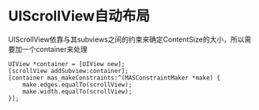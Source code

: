 # UIScrollView自动布局

UIScrollView依靠与其subviews之间的约束来确定ContentSize的大小，所以需要加一个container来处理

```
UIView *container = [UIView new];
[scrollView addSubview:container];
[container mas_makeConstraints:^(MASConstraintMaker *make) {
    make.edges.equalTo(scrollView);
    make.width.equalTo(scrollView);
}];
```